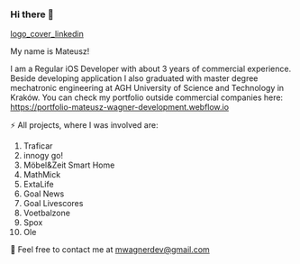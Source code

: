 ### Hi there 👋

[logo_cover_linkedin](https://user-images.githubusercontent.com/37062928/182609624-252a52b8-9a98-4f01-ad5f-09acc1bb9383.png)

My name is Mateusz!

I am a Regular iOS Developer with about 3 years of commercial experience.
Beside developing application I also graduated with master degree mechatronic engineering at AGH University of Science and Technology in Kraków.
You can check my portfolio outside commercial companies here: https://portfolio-mateusz-wagner-development.webflow.io

⚡ All projects, where I was involved are:
1. Traficar
2. innogy go!
3. Möbel&Zeit Smart Home
4. MathMick
5. ExtaLife
6. Goal News
7. Goal Livescores
8. Voetbalzone
9. Spox
10. Ole

💬 Feel free to contact me at mwagnerdev@gmail.com
<!--
**MateuszW13/MateuszW13** is a ✨ _special_ ✨ repository because its `README.md` (this file) appears on your GitHub profile.
-->
